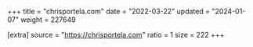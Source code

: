+++
title = "chrisportela.com"
date = "2022-03-22"
updated = "2024-01-07"
weight = 227649

[extra]
source = "https://chrisportela.com"
ratio = 1
size = 222
+++
